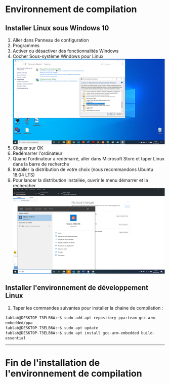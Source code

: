 # Environnement de compilation
  
## Installer Linux sous Windows 10  
1. Aller dans Panneau de configuration  
2. Programmes  
3. Activer ou désactiver des fonctionnalités Windows   
4. Cocher Sous-système Windows pour Linux   <img src="fonctionnalites_windows.png">
5. Cliquer sur OK
6. Redémarrer l'ordinateur
7. Quand l'ordinateur a redémarré, aller dans Microsoft Store et taper Linux dans la barre de recherche  
8. Installer la distribution de votre choix (nous recommandons Ubuntu 18.04 LTS)  
9. Pour lancer la distribution installée, ouvrir le menu démarrer et la rechercher  <img src="executer_ubuntu.png">  

## Installer l'environnement de développement Linux
1. Taper les commandes suivantes pour installer la chaine de compilation :
```console
fablab@DESKTOP-73ELB6A:~$ sudo add-apt-repository ppa:team-gcc-arm-embedded/ppa
fablab@DESKTOP-73ELB6A:~$ sudo apt update  
fablab@DESKTOP-73ELB6A:~$ sudo apt install gcc-arm-embedded build-essential
```  

___

# Fin de l'installation de l'environnement de compilation
